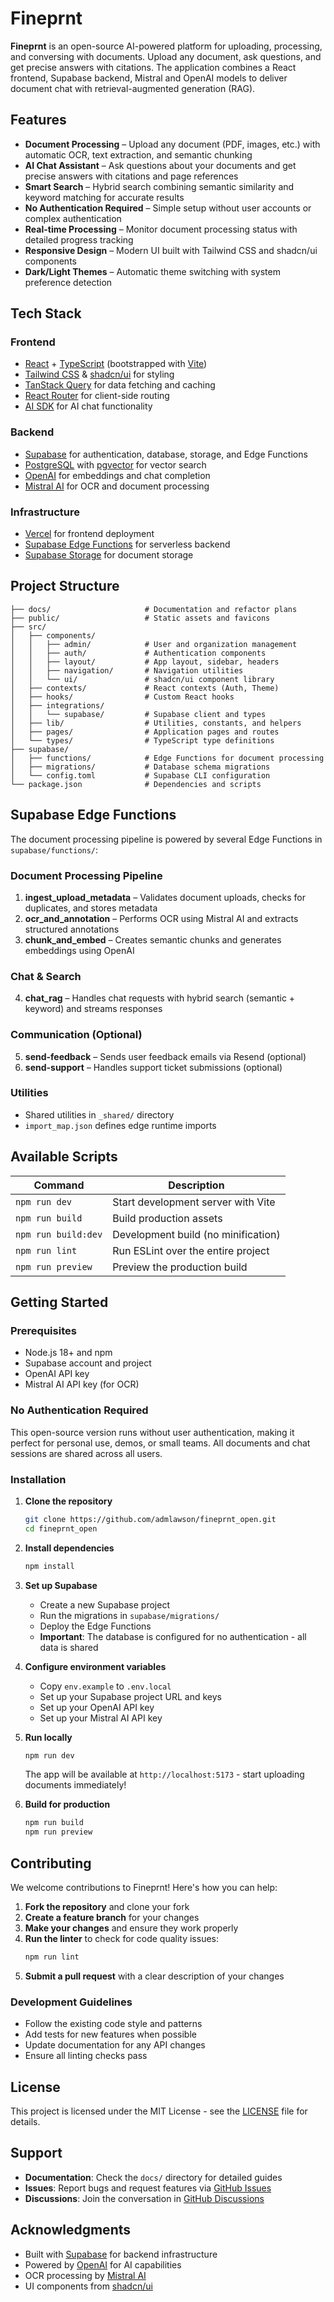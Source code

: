 # Fineprnt

**Fineprnt** is an open-source AI-powered platform for uploading, processing, and conversing with documents. Upload any document, ask questions, and get precise answers with citations. The application combines a React frontend, Supabase backend, Mistral and OpenAI models to deliver document chat with retrieval-augmented generation (RAG).

## Features

- **Document Processing** – Upload any document (PDF, images, etc.) with automatic OCR, text extraction, and semantic chunking
- **AI Chat Assistant** – Ask questions about your documents and get precise answers with citations and page references
- **Smart Search** – Hybrid search combining semantic similarity and keyword matching for accurate results
- **No Authentication Required** – Simple setup without user accounts or complex authentication
- **Real-time Processing** – Monitor document processing status with detailed progress tracking
- **Responsive Design** – Modern UI built with Tailwind CSS and shadcn/ui components
- **Dark/Light Themes** – Automatic theme switching with system preference detection

## Tech Stack

### Frontend
- [React](https://react.dev/) + [TypeScript](https://www.typescriptlang.org/) (bootstrapped with [Vite](https://vitejs.dev/))
- [Tailwind CSS](https://tailwindcss.com/) & [shadcn/ui](https://ui.shadcn.com/) for styling
- [TanStack Query](https://tanstack.com/query/latest) for data fetching and caching
- [React Router](https://reactrouter.com/) for client-side routing
- [AI SDK](https://sdk.vercel.ai/) for AI chat functionality

### Backend
- [Supabase](https://supabase.com/) for authentication, database, storage, and Edge Functions
- [PostgreSQL](https://www.postgresql.org/) with [pgvector](https://github.com/pgvector/pgvector) for vector search
- [OpenAI](https://openai.com/) for embeddings and chat completion
- [Mistral AI](https://mistral.ai/) for OCR and document processing

### Infrastructure
- [Vercel](https://vercel.com/) for frontend deployment
- [Supabase Edge Functions](https://supabase.com/docs/guides/functions) for serverless backend
- [Supabase Storage](https://supabase.com/docs/guides/storage) for document storage

## Project Structure

```
├── docs/                     # Documentation and refactor plans
├── public/                   # Static assets and favicons
├── src/
│   ├── components/
│   │   ├── admin/            # User and organization management
│   │   ├── auth/             # Authentication components
│   │   ├── layout/           # App layout, sidebar, headers
│   │   ├── navigation/       # Navigation utilities
│   │   └── ui/               # shadcn/ui component library
│   ├── contexts/             # React contexts (Auth, Theme)
│   ├── hooks/                # Custom React hooks
│   ├── integrations/
│   │   └── supabase/         # Supabase client and types
│   ├── lib/                  # Utilities, constants, and helpers
│   ├── pages/                # Application pages and routes
│   └── types/                # TypeScript type definitions
├── supabase/
│   ├── functions/            # Edge Functions for document processing
│   ├── migrations/           # Database schema migrations
│   └── config.toml           # Supabase CLI configuration
└── package.json              # Dependencies and scripts
```

## Supabase Edge Functions

The document processing pipeline is powered by several Edge Functions in `supabase/functions/`:

### Document Processing Pipeline
1. **ingest_upload_metadata** – Validates document uploads, checks for duplicates, and stores metadata
2. **ocr_and_annotation** – Performs OCR using Mistral AI and extracts structured annotations
3. **chunk_and_embed** – Creates semantic chunks and generates embeddings using OpenAI

### Chat & Search
4. **chat_rag** – Handles chat requests with hybrid search (semantic + keyword) and streams responses

### Communication (Optional)
5. **send-feedback** – Sends user feedback emails via Resend (optional)
6. **send-support** – Handles support ticket submissions (optional)

### Utilities
- Shared utilities in `_shared/` directory
- `import_map.json` defines edge runtime imports

## Available Scripts

| Command           | Description                                 |
|-------------------|---------------------------------------------|
| `npm run dev`     | Start development server with Vite          |
| `npm run build`   | Build production assets                     |
| `npm run build:dev` | Development build (no minification)      |
| `npm run lint`    | Run ESLint over the entire project          |
| `npm run preview` | Preview the production build                |

## Getting Started

### Prerequisites
- Node.js 18+ and npm
- Supabase account and project
- OpenAI API key
- Mistral AI API key (for OCR)

### No Authentication Required
This open-source version runs without user authentication, making it perfect for personal use, demos, or small teams. All documents and chat sessions are shared across all users.

### Installation

1. **Clone the repository**
   ```bash
   git clone https://github.com/admlawson/fineprnt_open.git
   cd fineprnt_open
   ```

2. **Install dependencies**
   ```bash
   npm install
   ```

3. **Set up Supabase**
   - Create a new Supabase project
   - Run the migrations in `supabase/migrations/`
   - Deploy the Edge Functions
   - **Important**: The database is configured for no authentication - all data is shared

4. **Configure environment variables**
   - Copy `env.example` to `.env.local`
   - Set up your Supabase project URL and keys
   - Set up your OpenAI API key
   - Set up your Mistral AI API key

5. **Run locally**
   ```bash
   npm run dev
   ```
   The app will be available at `http://localhost:5173` - start uploading documents immediately!

6. **Build for production**
   ```bash
   npm run build
   npm run preview
   ```

## Contributing

We welcome contributions to Fineprnt! Here's how you can help:

1. **Fork the repository** and clone your fork
2. **Create a feature branch** for your changes
3. **Make your changes** and ensure they work properly
4. **Run the linter** to check for code quality issues:
   ```bash
   npm run lint
   ```
5. **Submit a pull request** with a clear description of your changes

### Development Guidelines

- Follow the existing code style and patterns
- Add tests for new features when possible
- Update documentation for any API changes
- Ensure all linting checks pass

## License

This project is licensed under the MIT License - see the [LICENSE](LICENSE) file for details.

## Support

- **Documentation**: Check the `docs/` directory for detailed guides
- **Issues**: Report bugs and request features via [GitHub Issues](https://github.com/admlawson/fineprnt_open/issues)
- **Discussions**: Join the conversation in [GitHub Discussions](https://github.com/admlawson/fineprnt_open/discussions)

## Acknowledgments

- Built with [Supabase](https://supabase.com/) for backend infrastructure
- Powered by [OpenAI](https://openai.com/) for AI capabilities
- OCR processing by [Mistral AI](https://mistral.ai/)
- UI components from [shadcn/ui](https://ui.shadcn.com/)

